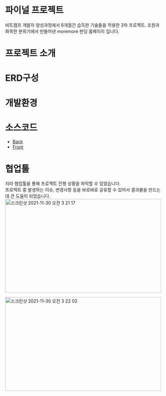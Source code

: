 # 파이널 프로젝트
비트캠프 개발자 양성과정에서 6개월간 습득한 기술들을 적용한 3차 프로젝트.
조원과 화목한 분위기에서 만들어낸 moremore 펀딩 홈페이지 입니다.

# 프로젝트 소개

# ERD구성

# 개발환경

# 소스코드
* [Back](/java/com/spring/more)
* [Front](/webapp)

# 협업툴
지라 협업툴을 통해 프로젝트 진행 상황을 파악할 수 있었습니다.<br>
프로젝트 중 발생하는 이슈, 변경사항 등을 바로바로 공유할 수 있어서 결과물을 만드는데 큰 도움이 되었습니다.
<img width="500px" height="300px" alt="스크린샷 2021-11-30 오전 3 21 17" src="https://user-images.githubusercontent.com/86910922/143922072-5e4ab060-7837-44ac-a4c8-1ea60832392b.png">

<img width="500px" height="300px" alt="스크린샷 2021-11-30 오전 3 22 02" src="https://user-images.githubusercontent.com/86910922/143922258-5eac8980-9cb9-4f8e-bf92-3449094114d7.png">

